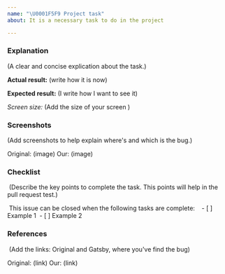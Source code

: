 ```yaml
---
name: "\U0001F5F9 Project task"
about: It is a necessary task to do in the project

---
```


### Explanation
(A clear and concise explication about the task.)

**Actual result:** (write how it is now)

**Expected result:** (I write how I want to see it)

*Screen size:* (Add the size of your screen )

### Screenshots
(Add screenshots to help explain where's and which is the bug.)

Original: (image)
Our: (image)

### Checklist
 (Describe the key points to complete the task. This points will help in the pull request test.)

 This issue can be closed when the following tasks are complete:
 
 - [ ] Example 1
 - [ ] Example 2
 
### References
 (Add the links: Original and Gatsby, where you've find the bug)

Original: (link)
Our: (link)
